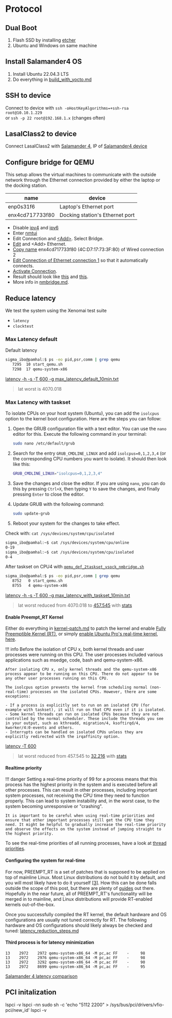 # Protocol

## Dual Boot
1) Flash SSD by installing <a href="https://etcher.balena.io/" target="_blank">etcher</a>
2) Ubuntu and Windows on same machine

## Install Salamander4 OS
1) Install Ubuntu 22.04.3 LTS
2) Do everything in [build_with_yocto.md](../sigmatek/salamander4/build_with_yocto.md)

## SSH to device
Connect to device with `ssh -oHostKeyAlgorithms=+ssh-rsa root@10.10.1.229`  
or `ssh -p 22 root@192.168.1.x` (changes often)

## LasalClass2 to device
Connect LasalClass2 with [Salamander 4](../resources/images/lasal/class2/lasalclass2_ip.png), IP of [Salamander4 device](../resources/images/lasal/class2/lasalclass2_salamander4_ip.png)

## Configure bridge for QEMU
This setup allows the virtual machines to communicate with the outside network through the Ethernet connection provided by either the laptop or the docking station.

| name       | device |
|------------|-------|
| enp0s31f6 | Laptop's Ethernet port |
| enx4cd717733f80 | Docking station's Ethernet port |

- Disable [ipv4](../resources/images/configure_bridge/ethernet_disable_ip4.png) and [ipv6](../resources/images/configure_bridge/ethernet_disable_ip6.png)
- Enter [nmtui](../resources/images/configure_bridge/nmtui.png)
- Edit Connection and [\<Add\>](../resources/images/configure_bridge/add_connection.png). Select Bridge.
- [Edit](../resources/images/configure_bridge/edit_connection.png) and \<Add\> Ethernet.
- [Copy name](../resources/images/configure_bridge/copy_name.png) enx4cd717733f80 (4C:D7:17:73:3F:80) of Wired connection 2
- [Edit Connection of Ethernet connection 1](../resources/images/configure_bridge/ethernet1.png) so that it automatically connects.
- [Activate Connection](../resources/images/configure_bridge/activate_connection.png).
- Result should look like [this](../resources/images/configure_bridge/get-to-know/connections.png) and [this](../resources/images/configure_bridge/get-to-know/bridge_connections.png).
- More info in [nmbridge.md](../sigmatek/QEMU/nmbridge.md). 

## Reduce latency
We test the system using the Xenomai test suite
- `latency`  
- `clocktest` 

### Max Latency default
Default latency 
```bash
sigma_ibo@pamhal:$ ps -eo pid,psr,comm | grep qemu
   7295  10 start_qemu.sh
   7298  17 qemu-system-x86
```

[latency -h -s -T 600 -g max_latency_default_10min.txt](../sigmatek/xenomai/1default/max_latency_default_10min_log.md)

> lat worst is 4070.018

### Max Latency with taskset

To isolate CPUs on your host system (Ubuntu), you can add the `isolcpus` option to the kernel boot configuration. Here are the steps you can follow:

1. Open the GRUB configuration file with a text editor. You can use the `nano` editor for this. Execute the following command in your terminal:
    ```bash
    sudo nano /etc/default/grub
    ```
2. Search for the entry `GRUB_CMDLINE_LINUX` and add `isolcpus=0,1,2,3,4` (or the corresponding CPU numbers you want to isolate). It should then look like this:
    ```bash
    GRUB_CMDLINE_LINUX="isolcpus=0,1,2,3,4"
    ```
3. Save the changes and close the editor. If you are using `nano`, you can do this by pressing `Ctrl+X`, then typing `Y` to save the changes, and finally pressing `Enter` to close the editor.

4. Update GRUB with the following command:
    ```bash
    sudo update-grub
    ```
5. Reboot your system for the changes to take effect.


Check with: `cat /sys/devices/system/cpu/isolated`

```bash
sigma_ibo@pamhal:~$ cat /sys/devices/system/cpu/online 
0-19
sigma_ibo@pamhal:~$ cat /sys/devices/system/cpu/isolated
0-4
```

After taskset on CPU4 with [`qemu_def_2taskset_vsock_nmbridge.sh`](../sigmatek/QEMU/qemu_def_2taskset_vsock_nmbridge.sh)
```bash
sigma_ibo@pamhal:$ ps -eo pid,psr,comm | grep qemu
   8752   0 start_qemu.sh
   8755   4 qemu-system-x86
```
[latency -h -s -T 600 -g max_latency_with_taskset_10min.txt](../sigmatek/xenomai/2taskset/max_latency_taskset_10min_log.md)

> lat worst reduced from 4070.018 to [457.545](../sigmatek/xenomai/2taskset/max_latency_taskset/max_latency_taskset.png) with [stats](../sigmatek/xenomai/2taskset/max_latency_taskset/max_latency_taskset_statistics.txt)

#### Enable Preempt_RT Kernel
Either do everything in [kernel-patch.md](../sigmatek/salamander4/latency_reduction/kernel-patch/kernel-patch.md#kernel-patch-proceedure) to patch the kernel and enable [Fully Preemptible Kernel (RT)](../resources/images/kernel-patch/fully_rt.png), or simply [enable Ubuntu Pro's real-time kernel](../resources/images/ubuntu-pro.png), [here](https://ubuntu.com/blog/real-time-ubuntu-released).

!!! info
    Before the isolation of CPU x, both kernel threads and user processes were running on this CPU. The user processes included various applications such as msedge, code, bash and qemu-system-x86.
    
    After isolating CPU x, only kernel threads and the qemu-system-x86 process appear to be running on this CPU. There do not appear to be any other user processes running on this CPU.
    
    The isolcpus option prevents the kernel from scheduling normal (non-real-time) processes on the isolated CPUs. However, there are some exceptions:

    - If a process is explicitly set to run on an isolated CPU (for example with taskset), it will run on that CPU even if it is isolated.
    - Some kernel threads can run on isolated CPUs because they are not controlled by the normal scheduler. These include the threads you see in your output, such as kthreadd, migration/4, ksoftirqd/4, kworker/4:0-events and others.
    - Interrupts can be handled on isolated CPUs unless they are explicitly redirected with the irqaffinity option.

[latency -T 600](../sigmatek/xenomai/3rt/max_latency_rt/max_latency_rt_10min_log.md)

> lat worst reduced from 457.545 to [32.216](../sigmatek/xenomai/3rt/max_latency_rt/max_latency_rt.png) with [stats](../sigmatek/xenomai/3rt/max_latency_rt/max_latency_rt_statistics.txt)

#### Realtime priority

!!! danger
    Setting a real-time priority of 99 for a process means that this process has the highest priority in the system and is executed before all other processes. This can result in other processes, including important system processes, not receiving the CPU time they need to function properly. This can lead to system instability and, in the worst case, to the system becoming unresponsive or "crashing".

    It is important to be careful when using real-time priorities and ensure that other important processes still get the CPU time they need. It might be helpful to gradually increase the real-time priority and observe the effects on the system instead of jumping straight to the highest priority.


To see the real-time priorities of all running processes, have a look at [thread priorities](../workflow/useful.md#thread-priorities).

#### Configuring the system for real-time
For now, PREEMPT\_RT is a set of patches that is supposed to be applied on top of mainline Linux. Most Linux distributions do not build it by default, and you will most likely have to do it yourself [[3]](https://shuhaowu.com/blog/2022/02-linux-rt-appdev-part2.html#f4). How this can be done falls outside the scope of this post, but there are plenty of [guides](https://docs.ros.org/en/foxy/Tutorials/Building-Realtime-rt_preempt-kernel-for-ROS-2.html) out there. Hopefully in the near future, all of PREEMPT\_RT's functionality will be merged in to mainline, and Linux distributions will provide RT-enabled kernels out-of-the-box.

Once you successfully compiled the RT kernel, the default hardware and OS configurations are usually not tuned correctly for RT. The following hardware and OS configurations should likely always be checked and tuned: [latency_reduction_steps.md](../sigmatek/salamander4/latency_reduction/latency_reduction_steps.md)

#### Third process is for latency minimization
```
13    2972    2972 qemu-system-x86_64 -M pc,ac FF    -     98
13    2972    2976 qemu-system-x86_64 -M pc,ac FF    -     98
13    2972    3292 qemu-system-x86_64 -M pc,ac FF    -     90
13    2972    8699 qemu-system-x86_64 -M pc,ac FF    -     95
```

[Salamander 4 latency comparison](../sigmatek/xenomai/xenomai_compare.md)  



## PCI initalization
lspci -v
lspci -nn
sudo sh -c 'echo "5112 2200" > /sys/bus/pci/drivers/vfio-pci/new_id'
lspci -v
